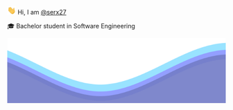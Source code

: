 <p>   <img src="/resources/hi.gif" width="20"> Hi, I am  <a href="https://github.com/serx27">@serx27</a></p>

<p>   🎓  Bachelor student in Software Engineering
</p>


<img src="/resources/waves.svg" width="100%" height="150">
